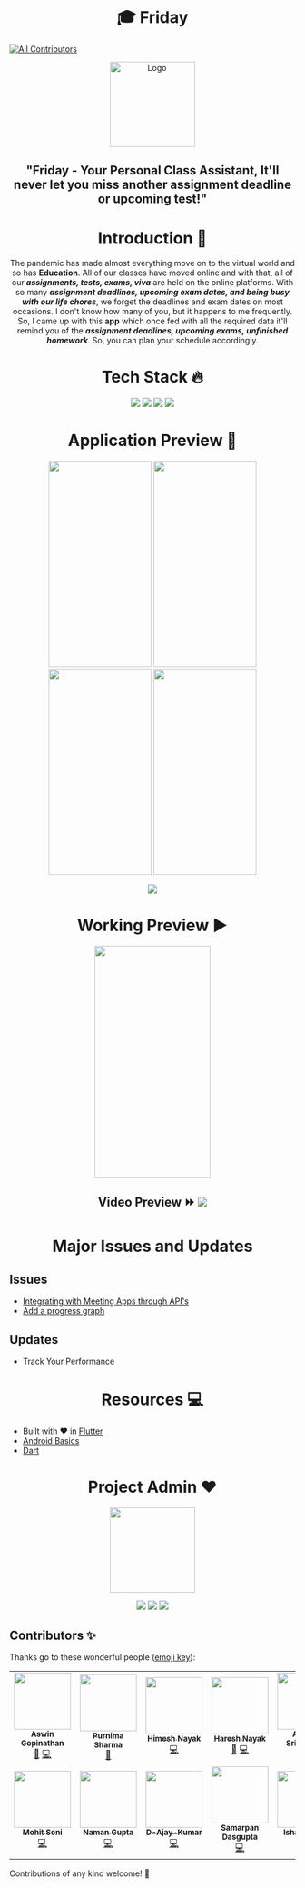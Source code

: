 <h1 align=center> 🎓 Friday </h1>

<!-- ALL-CONTRIBUTORS-BADGE:START - Do not remove or modify this section -->

[![All Contributors](https://img.shields.io/badge/all_contributors-12-orange.svg?style=flat-square)](#contributors-)

<!-- ALL-CONTRIBUTORS-BADGE:END -->

<p align="center">
  <a href="https://github.com/avinashkranjan/Friday">
    <img src="https://user-images.githubusercontent.com/55796944/95674682-5eb52e00-0bcf-11eb-969b-cb7add59921c.png" alt="Logo" height="150px" width="150px">
  </a>

<h2 align=center> "Friday - Your Personal Class Assistant, It'll never let you miss another assignment deadline or upcoming test!"

<h1 align=center> Introduction 🚩 </h1>

  <p align="center">
    The pandemic has made almost everything move on to the virtual world and so has <b>Education</b>. All of our classes have moved online and with that, all of our<b><em> assignments, tests, exams, viva</b></em> are held on the online platforms. With so many <b><em>assignment deadlines, upcoming exam dates, and being busy with our life chores</b></em>, we forget the deadlines and exam dates on most occasions. I don't know how many of you, but it happens to me frequently. So, I came up with this <b>app</b> which once fed with all the required data it'll remind you of the <b><em>assignment deadlines, upcoming exams, unfinished homework</b></em>. So, you can plan your schedule accordingly.

<h1 align=center> Tech Stack 🔥 </h1>
  <p align="center">
  <img src="https://img.shields.io/badge/dart-%230175C2.svg?&style=for-the-badge&logo=dart&logoColor=white"/> <img src="https://img.shields.io/badge/Flutter%20-%2302569B.svg?&style=for-the-badge&logo=Flutter&logoColor=white" /> <img src="https://img.shields.io/badge/figma%20-%23F24E1E.svg?&style=for-the-badge&logo=figma&logoColor=white"/>  <img src="https://img.shields.io/badge/github%20-%23121011.svg?&style=for-the-badge&logo=github&logoColor=white"/>

<h1 align=center> Application Preview 👀 </h1>
  <p align="center">
    <img src="https://user-images.githubusercontent.com/55796944/95674880-cb7cf800-0bd0-11eb-94fd-20b50ab35219.png" height="363px" width="181px">  <img src="https://user-images.githubusercontent.com/55796944/95674883-cddf5200-0bd0-11eb-9b9a-f22d94217089.png" height="363px" width="181px">  <img src="https://user-images.githubusercontent.com/55796944/95674884-d041ac00-0bd0-11eb-9eb3-299fd123973a.png" height="363px" width="181px">  <img src="https://user-images.githubusercontent.com/55796944/95674885-d172d900-0bd0-11eb-9259-d22fb91cfad6.png" height="363px" width="181px">

  <p align="center">
  <a href="https://github.com/avinashkranjan/Friday/releases/download/v1.0.0/friday.apk">
    <img src="https://forthebadge.com/images/badges/check-it-out.svg">
  </a>

<h1 align=center> Working Preview ▶ </h1>
  <p align="center">
    <img src="https://user-images.githubusercontent.com/55796944/95675411-b904bd80-0bd4-11eb-945d-810010a86da8.gif" height="408px" width="204px">

   <h2 align="center"> Video Preview ⏩ <a href="https://youtu.be/IJCo80Y0wjI">  <img src="https://img.shields.io/badge/Click Me%20-%23FF0000.svg?&style=for-the-badge&logo=YouTube&logoColor=white"/> </a>

<h1 align=center> Major Issues and Updates</h1>

<h2> Issues</h2>

- <a href="https://github.com/avinashkranjan/Friday/issues/9
  ">Integrating with Meeting Apps through API's</a>
- <a href="https://github.com/avinashkranjan/Friday/issues/64">Add a progress graph</a>

<h2> Updates</h2>

- Track Your Performance

<h1 align=center> Resources 💻</h1>


 - Built with ❤️ in <a href="https://flutter.dev/">Flutter</a>
 - <a href="https://developer.android.com/">Android Basics</a>
 - <a href="https://dart.dev/">Dart</a>

<h1 align=center> Project Admin ❤️ </h1>
<p align="center">
  <a href="https://github.com/avinashkranjan"><img src="https://user-images.githubusercontent.com/55796944/95675026-dab07580-0bd1-11eb-93e2-1cb1de8acf38.png" width=150px height=150px /></a>

<p align="center">
  <img src="https://img.shields.io/badge/avinashkranjan%20-%230077B5.svg?&style=for-the-badge&logo=linkedin&logoColor=white"/>  <img src="https://img.shields.io/badge/iavinashranjan%20-%231DA1F2.svg?&style=for-the-badge&logo=Twitter&logoColor=white"/> <img src="https://img.shields.io/badge/avinashkranjan7%20-%23E4405F.svg?&style=for-the-badge&logo=Instagram&logoColor=white"/>

## Contributors ✨

Thanks go to these wonderful people ([emoji key](https://allcontributors.org/docs/en/emoji-key)):

<!-- ALL-CONTRIBUTORS-LIST:START - Do not remove or modify this section -->
<!-- prettier-ignore-start -->
<!-- markdownlint-disable -->
<table>
  <tr>
    <td align="center"><a href="https://github.com/infiniteoverflow"><img src="https://avatars1.githubusercontent.com/u/40236624?v=4?s=100" width="100px;" alt=""/><br /><sub><b>Aswin Gopinathan</b></sub></a><br /><a href="https://github.com/avinashkranjan/Friday/issues?q=author%3Ainfiniteoverflow" title="Bug reports">🐛</a> <a href="https://github.com/avinashkranjan/Friday/commits?author=infiniteoverflow" title="Code">💻</a></td>
    <td align="center"><a href="https://github.com/purnima143"><img src="https://avatars1.githubusercontent.com/u/57852378?v=4?s=100" width="100px;" alt=""/><br /><sub><b>Purnima Sharma</b></sub></a><br /><a href="#design-purnima143" title="Design">🎨</a></td>
    <td align="center"><a href="https://github.com/HimeshNayak"><img src="https://avatars2.githubusercontent.com/u/30944790?v=4?s=100" width="100px;" alt=""/><br /><sub><b>Himesh Nayak</b></sub></a><br /><a href="https://github.com/avinashkranjan/Friday/commits?author=HimeshNayak" title="Code">💻</a></td>
    <td align="center"><a href="https://github.com/hareshnayak"><img src="https://avatars1.githubusercontent.com/u/61956975?v=4?s=100" width="100px;" alt=""/><br /><sub><b>Haresh Nayak</b></sub></a><br /><a href="https://github.com/avinashkranjan/Friday/issues?q=author%3Ahareshnayak" title="Bug reports">🐛</a> <a href="https://github.com/avinashkranjan/Friday/commits?author=hareshnayak" title="Code">💻</a></td>
    <td align="center"><a href="https://github.com/Imadarshsri"><img src="https://avatars1.githubusercontent.com/u/45717875?v=4?s=100" width="100px;" alt=""/><br /><sub><b>Adarsh Srivastava</b></sub></a><br /><a href="https://github.com/avinashkranjan/Friday/commits?author=Imadarshsri" title="Code">💻</a></td>
    <td align="center"><a href="https://github.com/ajay963"><img src="https://avatars.githubusercontent.com/u/43930202?v=4?s=100" width="100px;" alt=""/><br /><sub><b>Ajay Manjhi</b></sub></a><br /><a href="https://github.com/avinashkranjan/Friday/commits?author=ajay963" title="Code">💻</a></td>
    <td align="center"><a href="http://www.linkedin.com/in/mysterio0801"><img src="https://avatars.githubusercontent.com/u/54456976?v=4?s=100" width="100px;" alt=""/><br /><sub><b>Vrishabh Agamya</b></sub></a><br /><a href="https://github.com/avinashkranjan/Friday/commits?author=mysterio0801" title="Code">💻</a></td>
  </tr>
  <tr>
    <td align="center"><a href="https://github.com/mohitsoni-dev"><img src="https://avatars.githubusercontent.com/u/59525097?v=4?s=100" width="100px;" alt=""/><br /><sub><b>Mohit Soni</b></sub></a><br /><a href="https://github.com/avinashkranjan/Friday/commits?author=mohitsoni-dev" title="Code">💻</a></td>
    <td align="center"><a href="https://github.com/namancoder"><img src="https://avatars.githubusercontent.com/u/49373509?v=4?s=100" width="100px;" alt=""/><br /><sub><b>Naman Gupta</b></sub></a><br /><a href="https://github.com/avinashkranjan/Friday/commits?author=namancoder" title="Code">💻</a></td>
    <td align="center"><a href="https://github.com/D-Ajay-Kumar"><img src="https://avatars.githubusercontent.com/u/56850266?v=4?s=100" width="100px;" alt=""/><br /><sub><b>D-Ajay-Kumar</b></sub></a><br /><a href="https://github.com/avinashkranjan/Friday/commits?author=D-Ajay-Kumar" title="Code">💻</a></td>
    <td align="center"><a href="https://www.linkedin.com/in/samarpan-dasgupta-4aa1061b0/"><img src="https://avatars.githubusercontent.com/u/66327336?v=4?s=100" width="100px;" alt=""/><br /><sub><b>Samarpan Dasgupta</b></sub></a><br /><a href="https://github.com/avinashkranjan/Friday/commits?author=SamarpanCoder2002" title="Code">💻</a></td>
    <td align="center"><a href="https://github.com/ishanailwal"><img src="https://avatars.githubusercontent.com/u/56601364?v=4?s=100" width="100px;" alt=""/><br /><sub><b>Isha Nailwal</b></sub></a><br /><a href="https://github.com/avinashkranjan/Friday/commits?author=ishanailwal" title="Code">💻</a></td>
  </tr>
</table>

<!-- markdownlint-restore -->
<!-- prettier-ignore-end -->

<!-- ALL-CONTRIBUTORS-LIST:END -->

Contributions of any kind welcome! 🚩